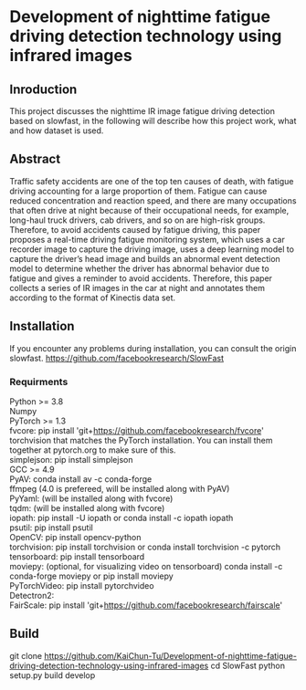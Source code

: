 # Development of nighttime fatigue driving detection technology using infrared images
## Inroduction
This project discusses the nighttime IR image fatigue driving detection based on slowfast, in the following will describe how this project work, what and how dataset is used.

## Abstract
Traffic safety accidents are one of the top ten causes of death, with fatigue
driving accounting for a large proportion of them. Fatigue can cause reduced
concentration and reaction speed, and there are many occupations that often
drive at night because of their occupational needs, for example, long-haul
truck drivers, cab drivers, and so on are high-risk groups.
Therefore, to avoid accidents caused by fatigue driving, this paper proposes a real-time driving fatigue monitoring system, which uses a car recorder
image to capture the driving image, uses a deep learning model to capture the
driver’s head image and builds an abnormal event detection model to determine whether the driver has abnormal behavior due to fatigue and gives a
reminder to avoid accidents.
Therefore, this paper collects a series of IR images in the car at night and
annotates them according to the format of Kinectis data set.

## Installation
If you encounter any problems during installation, you can consult the origin slowfast. https://github.com/facebookresearch/SlowFast
### Requirments
Python >= 3.8  
Numpy  
PyTorch >= 1.3  
fvcore: pip install 'git+https://github.com/facebookresearch/fvcore'  
torchvision that matches the PyTorch installation. You can install them together at pytorch.org to make sure of this.  
simplejson: pip install simplejson  
GCC >= 4.9  
PyAV: conda install av -c conda-forge  
ffmpeg (4.0 is prefereed, will be installed along with PyAV)  
PyYaml: (will be installed along with fvcore)  
tqdm: (will be installed along with fvcore)  
iopath: pip install -U iopath or conda install -c iopath iopath  
psutil: pip install psutil  
OpenCV: pip install opencv-python  
torchvision: pip install torchvision or conda install torchvision -c pytorch  
tensorboard: pip install tensorboard  
moviepy: (optional, for visualizing video on tensorboard) conda install -c conda-forge moviepy or pip install moviepy  
PyTorchVideo: pip install pytorchvideo  
Detectron2:  
FairScale: pip install 'git+https://github.com/facebookresearch/fairscale'  

## Build
git clone https://github.com/KaiChun-Tu/Development-of-nighttime-fatigue-driving-detection-technology-using-infrared-images
cd SlowFast
python setup.py build develop

